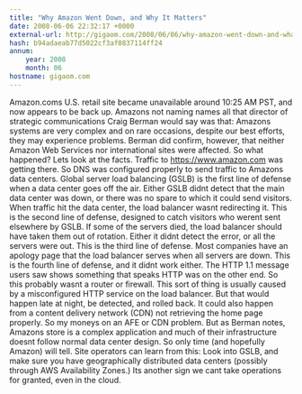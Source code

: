 ```yaml
---
title: "Why Amazon Went Down, and Why It Matters"
date: 2008-06-06 22:32:17 +0000
external-url: http://gigaom.com/2008/06/06/why-amazon-went-down-and-what-it-means-to-you/
hash: b94adaeab77d5022cf3af0837114ff24
annum:
    year: 2008
    month: 06
hostname: gigaom.com
---
```


Amazon.coms U.S. retail site became unavailable around 10:25 AM PST, and now appears to be back up.  Amazons not naming names  all that director of strategic communications Craig Berman would say was that: Amazons systems are very complex and on rare occasions, despite our best efforts, they may experience problems.  Berman did confirm, however, that neither Amazon Web Services nor international sites were affected.  So what happened? Lets look at the facts.   Traffic to https://www.amazon.com was getting there. So DNS was configured properly to send traffic to Amazons data centers. Global server load balancing (GSLB) is the first line of defense when a data center goes off the air. Either GSLB didnt detect that the main data center was down, or there was no spare to which it could send visitors. When traffic hit the data center, the load balancer wasnt redirecting it. This is the second line of defense, designed to catch visitors who werent sent elsewhere by GSLB. If some of the servers died, the load balancer should have taken them out of rotation. Either it didnt detect the error, or all the servers were out. This is the third line of defense. Most companies have an apology page that the load balancer serves when all servers are down. This is the fourth line of defense, and it didnt work either. The HTTP 1.1 message users saw shows something that speaks HTTP was on the other end. So this probably wasnt a router or firewall.  This sort of thing is usually caused by a misconfigured HTTP service on the load balancer. But that would happen late at night, be detected, and rolled back. It could also happen from a content delivery network (CDN) not retrieving the home page properly.  So my moneys on an AFE or CDN problem. But as Berman notes, Amazons store is a complex application and much of their infrastructure doesnt follow normal data center design. So only time (and hopefully Amazon) will tell.  Site operators can learn from this: Look into GSLB, and make sure you have geographically distributed data centers (possibly through AWS Availability Zones.) Its another sign we cant take operations for granted, even in the cloud.
